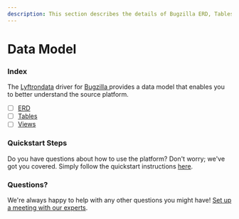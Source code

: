 ```yaml
---
description: This section describes the details of Bugzilla ERD, Tables, and Views.
---
```


# Data Model

### Index

The  [Lyftrondata](https://www.lyftrondata.com/) driver for [Bugzilla](https://www.lyftrondata.com/integration/bugzilla/)[ ](https://www.lyftrondata.com/integration/bugzilla/)provides a data model that enables you to better understand the source platform.

* [ ] [ERD](../../../business-analytics/bugzilla/data-model/erd.md)
* [ ] [Tables](../../../business-analytics/bugzilla/data-model/tables.md)
* [ ] [Views](../../../business-analytics/bugzilla/data-model/views.md)

### Quickstart Steps

Do you have questions about how to use the platform? Don't worry; we've got you covered. Simply follow the quickstart instructions [here](../../../../quickstart-steps.md).

### Questions? <a href="#questions" id="questions"></a>

We're always happy to help with any other questions you might have! [Set up a meeting with our experts](https://www.lyftrondata.com/book-a-meeting/).

